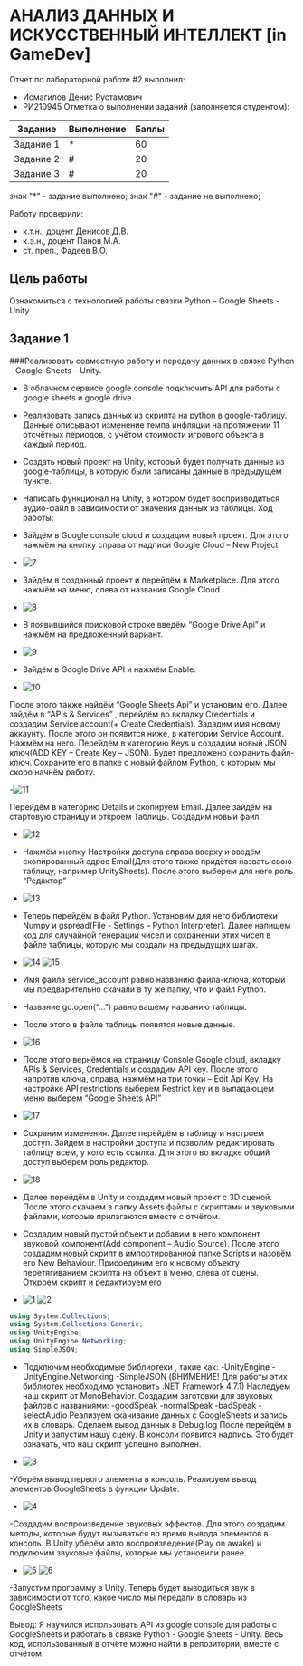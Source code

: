 # АНАЛИЗ ДАННЫХ И ИСКУССТВЕННЫЙ ИНТЕЛЛЕКТ [in GameDev]



Отчет по лабораторной работе #2 выполнил:
- Исмагилов Денис Рустамович
- РИ210945
Отметка о выполнении заданий (заполняется студентом):


| Задание | Выполнение | Баллы |
| ------ | ------ | ------ |
| Задание 1 | * | 60 |
| Задание 2 | # | 20 |
| Задание 3 | # | 20 |


знак "*" - задание выполнено; знак "#" - задание не выполнено;


Работу проверили:
- к.т.н., доцент Денисов Д.В.
- к.э.н., доцент Панов М.А.
- ст. преп., Фадеев В.О.




## Цель работы
Ознакомиться с технологией работы связки Python – Google Sheets - Unity


## Задание 1
###Реализовать совместную работу и передачу данных в связке Python - Google-Sheets – Unity. 
- В облачном сервисе google console подключить API для работы с google sheets и google drive.
- Реализовать запись данных из скрипта на python в google-таблицу. Данные описывают изменение темпа инфляции на протяжении 11 отсчётных периодов, с учётом стоимости игрового объекта в каждый период.
- Создать новый проект на Unity, который будет получать данные из google-таблицы, в которую были записаны данные в предыдущем пункте.
- Написать функционал на Unity, в котором будет воспризводиться аудио-файл в зависимости от значения данных из таблицы.
Ход работы:
- Зайдём в Google console cloud и создадим новый проект. Для этого нажмём на кнопку справа от надписи Google Cloud – New Project

- ![7](https://user-images.githubusercontent.com/106258306/195996980-c477e12d-0d81-4b88-9730-758b30508999.png)

- Зайдём в созданный проект и перейдём в Marketplace. Для этого нажмём на меню, слева от названия Google Cloud.

- ![8](https://user-images.githubusercontent.com/106258306/195996996-e47d7002-e972-4f28-8409-7e6b5f3dccd4.png)

- В появившийся поисковой строке введём “Google Drive Api” и нажмём на предложенный вариант.

- ![9](https://user-images.githubusercontent.com/106258306/195997002-c9ebcdbf-99a3-4730-90e1-ff8d53c78ab6.png)

- Зайдём в Google Drive API и нажмём Enable.

- ![10](https://user-images.githubusercontent.com/106258306/195997008-e56c01a1-1a3e-4949-a0bc-7c6e3e996a57.png)

После этого также найдём “Google Sheets Api” и установим его. Далее зайдём в “APIs & Services” , перейдём во вкладку Credentials и создадим Service account(+ Create Credentials). Зададим имя новому аккаунту. После этого он появится ниже, в категории Service Account. Нажмём на него. Перейдём в категорию Keys и создадим новый JSON ключ(ADD KEY – Create Key – JSON). Будет предложено сохранить файл-ключ. Сохраните его в папке с новый файлом Python, с которым мы скоро начнём работу.
  
-![11](https://user-images.githubusercontent.com/106258306/195997015-ec205a71-fd4e-42bb-8c57-b4162c2364cd.png)

Перейдём в категорию Details и скопируем Email. Далее зайдём на стартовую страницу и откроем Таблицы. Создадим новый файл.

- ![12](https://user-images.githubusercontent.com/106258306/195997016-82a140f3-d886-4a5c-8614-95134262b681.png)

- Нажмём кнопку Настройки доступа справа вверху и введём скопированный адрес Email(Для этого также придётся назвать свою таблицу, например UnitySheets). После этого выберем для него роль “Редактор”

- ![13](https://user-images.githubusercontent.com/106258306/195997021-26909a9f-07ef-4377-a4ee-3135d1cd8143.png)

- Теперь перейдём в файл Python. Установим для него библиотеки Numpy и gspread(File - Settings – Python Interpreter). Далее напишем код для случайной генерации чисел и сохранении этих чисел в файле таблицы, которую мы создали на предыдущих шагах.

- ![14](https://user-images.githubusercontent.com/106258306/195997027-b93258a9-7db0-4c69-9531-52ff4fd0151d.png)
![15](https://user-images.githubusercontent.com/106258306/195997043-f707bfb9-de4e-4164-a59f-8efead5a0cd7.png)


- Имя файла service_account равно названию файла-ключа, который мы предварительно скачали в ту же папку, что и файл Python.
- Название gc.open(“…”) равно вашему названию таблицы.
- После этого в файле таблицы появятся новые данные.

- ![16](https://user-images.githubusercontent.com/106258306/195997051-009c06c2-70cf-4cde-8225-18100d9d1687.png)


- После этого вернёмся на страницу Console Google cloud, вкладку APIs & Services, Credentials и создадим API key. После этого напротив ключа, справа, нажмём на три точки – Edit Api Key. На настройке API restrictions выберем Restrict key и в выпадающем меню выберем “Google Sheets API”

- ![17](https://user-images.githubusercontent.com/106258306/195997055-06a6bb2b-0ae2-407a-8ce9-dbeedd4f4106.png)


- Сохраним изменения. Далее перейдём в таблицу и настроем доступ. Зайдем в настройки доступа и позволим редактировать таблицу всем, у кого есть ссылка. Для этого во вкладке общий доступ выберем роль редактор.

- ![18](https://user-images.githubusercontent.com/106258306/195997064-7d5c2528-9ff2-49bf-abdb-d471373403e3.png)


- Далее перейдём в Unity и создадим новый проект с 3D сценой. После этого скачаем в папку Assets файлы с скриптами и звуковыми файлами, которые прилагаются вместе с отчётом.

- Создадим новый пустой объект и добавим в него компонент звуковой компонент(Add component – Audio Source). После этого создадим новый скрипт в импортированной папке Scripts и назовём его New Behaviour. Присоединим его к новому объекту перетягиванием скрипта на объект в меню, слева от сцены. Откроем скрипт и редактируем его

- ![1](https://user-images.githubusercontent.com/106258306/195997070-c2aa793d-105d-471f-a2ee-a21e739d1d16.png)
![2](https://user-images.githubusercontent.com/106258306/195997078-d10624a3-5769-4f76-8a1b-cfaa19076504.png)

```c#
using System.Collections;
using System.Collections.Generic;
using UnityEngine;
using UnityEngine.Networking;
using SimpleJSON;
```
 
- Подключим необходимые библиотеки , такие как:
	-UnityEngine
	-UnityEngine.Networking
	-SimpleJSON
(ВНИМЕНИЕ!
 Для работы этих библиотек необходимо установить .NET Framework 4.7.1)
Наследуем наш скрипт от MonoBehavior. Создадим заготовки для звуковых файлов с названиями:
	-goodSpeak
	-normalSpeak
	-badSpeak
	-selectAudio
Реализуем скачивание данных с GoogleSheets и запись их в словарь. Сделаем вывод данных в Debug.log
После перейдём в Unity и запустим нашу сцену. В консоли появится надпись. Это будет означать, что наш скрипт успешно выполнен.

- ![3](https://user-images.githubusercontent.com/106258306/195997085-3dfda920-2f04-47a0-8b2f-a7d92152ffae.png)


-Уберём вывод первого элемента в консоль. Реализуем вывод элементов GoogleSheets в функции Update.

- ![4](https://user-images.githubusercontent.com/106258306/195997087-53124eda-2543-44a0-990c-b6fc6442e72d.png)


-Создадим воспроизведение звуковых эффектов. Для этого создадим методы, которые будут вызываться во время вывода элементов в консоль. В Unity уберём авто воспроизведение(Play on awake) и подключим звуковые файлы, которые мы установили ранее.

-  ![5](https://user-images.githubusercontent.com/106258306/195997089-36f22778-74a1-416b-9699-47b27b593924.png)
![6](https://user-images.githubusercontent.com/106258306/195997098-fe6239b6-a12a-4116-ac3c-27cd153ba53b.png)


-Запустим программу в Unity. Теперь будет выводиться звук в зависимости от того, какое число мы передали в словарь из GoogleSheets

Вывод: Я научился использовать API из google console для работы с GoogleSheets и работать в связке Python - Google Sheets - Unity.
Весь код, использованный в отчёте можно найти в репозитории, вместе с отчётом.
